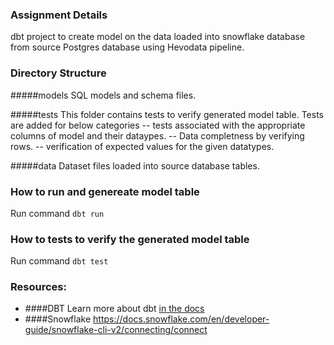 ### Assignment Details
dbt project to create model on the data loaded into snowflake database from source Postgres database using Hevodata pipeline.

### Directory Structure

  #####models
SQL models and schema files.

  #####tests
This folder contains tests to verify generated model table.
Tests are added for below categories
-- tests associated with the appropriate columns of model and their dataypes.
-- Data completness by verifying rows.
-- verification of expected values for the given datatypes.

 #####data
Dataset files loaded into source database tables.

### How to run and genereate model table
Run command `dbt run`

### How to tests to verify the generated model table
Run command `dbt test`

### Resources:
- ####DBT
Learn more about dbt [in the docs](https://docs.getdbt.com/docs/introduction)
- ####Snowflake
https://docs.snowflake.com/en/developer-guide/snowflake-cli-v2/connecting/connect

